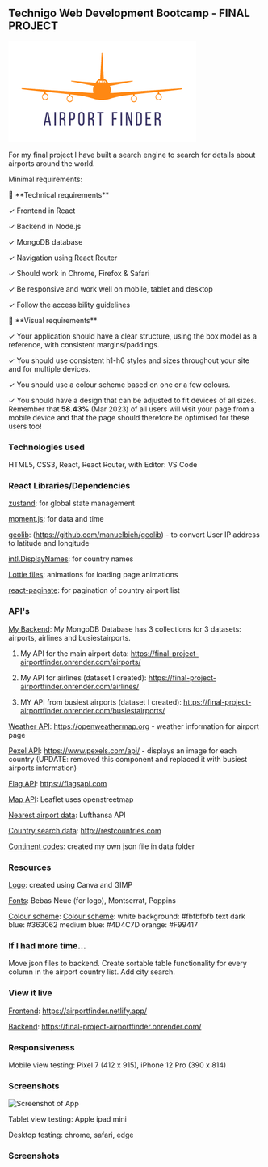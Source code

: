<h2 align=center>

## Technigo Web Development Bootcamp - FINAL PROJECT

<img src="frontend/public/assets/AirportFinder_transparent_orangedb.png" />
</h2>

For my final project I have built a search engine to search for details about airports around the world.

Minimal requirements:

<aside>
👾 **Technical requirements**

✓ Frontend in React

✓ Backend in Node.js

✓ MongoDB database

✓ Navigation using React Router

✓ Should work in Chrome, Firefox & Safari

✓ Be responsive and work well on mobile, tablet and desktop

✓ Follow the accessibility guidelines

</aside>

<aside>
🎨 **Visual requirements**

✓ Your application should have a clear structure, using the box model as a reference, with consistent margins/paddings.

✓ You should use consistent h1-h6 styles and sizes throughout your site and for multiple devices.

✓ You should use a colour scheme based on one or a few colours.

✓ You should have a design that can be adjusted to fit devices of all sizes. Remember that **58.43%** (Mar 2023) of all users will visit your page from a mobile device and that the page should therefore be optimised for these users too!

</aside>

### Technologies used

HTML5, CSS3, React, React Router, with Editor: VS Code

### React Libraries/Dependencies

<ins>zustand</ins>: for global state management

<ins>moment.js</ins>: for data and time

<ins>geolib</ins>: (https://github.com/manuelbieh/geolib) - to convert User IP address to latitude and longitude

<ins>intl.DisplayNames</ins>: for country names

<ins>Lottie files</ins>: animations for loading page animations

<ins>react-paginate</ins>: for pagination of country airport list

### API's

<ins>My Backend</ins>: My MongoDB Database has 3 collections for 3 datasets: airports, airlines and busiestairports.

1. My API for the main airport data: https://final-project-airportfinder.onrender.com/airports/

2. My API for airlines (dataset I created): https://final-project-airportfinder.onrender.com/airlines/

3. MY API from busiest airports (dataset I created): https://final-project-airportfinder.onrender.com/busiestairports/

<ins>Weather API</ins>: https://openweathermap.org - weather information for airport page

<ins>Pexel API</ins>: https://www.pexels.com/api/ - displays an image for each country (UPDATE: removed this component and replaced it with busiest airports information)

<ins>Flag API</ins>: https://flagsapi.com

<ins>Map API</ins>: Leaflet uses openstreetmap

<ins>Nearest airport data</ins>: Lufthansa API

<ins>Country search data</ins>: http://restcountries.com

<ins>Continent codes</ins>: created my own json file in data folder

### Resources

<ins>Logo</ins>: created using Canva and GIMP

<ins>Fonts</ins>: Bebas Neue (for logo), Montserrat, Poppins

<ins>Colour scheme</ins>:
<ins>Colour scheme</ins>:
white background: #fbfbfbfb
text dark blue: #363062
medium blue: #4D4C7D
orange: #F99417

### If I had more time...

Move json files to backend. Create sortable table functionality for every column in the airport country list.
Add city search.

### View it live

<ins>Frontend</ins>: https://airportfinder.netlify.app/

<ins>Backend</ins>: https://final-project-airportfinder.onrender.com/

### Responsiveness

Mobile view testing: Pixel 7 (412 x 915), iPhone 12 Pro (390 x 814)

### Screenshots

![Screenshot of App](/public/assets//screenshot1.png?raw=true "Screenshot of frontpage") 

Tablet view testing: Apple ipad mini

Desktop testing: chrome, safari, edge

### Screenshots

